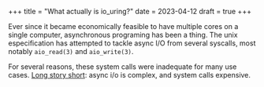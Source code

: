 +++
title = "What actually is io_uring?"
date = 2023-04-12
draft = true
+++

Ever since it became economically feasible to have multiple cores on a single computer, 
asynchronous programing has been a thing. The unix especification has attempted to tackle async I/O
from several syscalls, most notably `aio_read(3)` and `aio_write(3)`.

For several reasons, these system calls were inadequate for many use cases. 
[Long story short](https://kernel.dk/io_uring.pdf): async i/o is complex, and system calls expensive.
